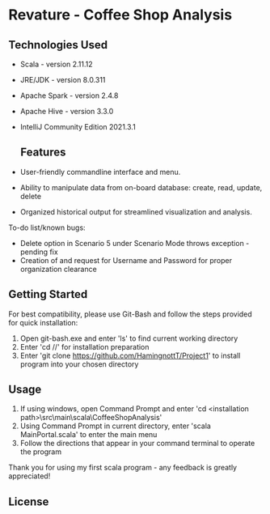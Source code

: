 # Revature - Coffee Shop Analysis

## <Project description>
  
## Technologies Used
  
* Scala -  version 2.11.12
* JRE/JDK - version 8.0.311
* Apache Spark - version 2.4.8
* Apache Hive - version 3.3.0
* IntelliJ Community Edition 2021.3.1
  
  ## Features

* User-friendly commandline interface and menu.
* Ability to manipulate data from on-board database: create, read, update, delete
* Organized historical output for streamlined visualization and analysis.

To-do list/known bugs:
* Delete option in Scenario 5 under Scenario Mode throws exception - pending fix
* Creation of and request for Username and Password for proper organization clearance

## Getting Started
  
  For best compatibility, please use Git-Bash and follow the steps provided for quick installation:</br>
1. Open git-bash.exe and enter 'ls' to find current working directory
2. Enter 'cd <drive letter>/<desired path>/' for installation preparation
3. Enter 'git clone https://github.com/HamingnottT/Project1' to install program into your chosen directory
  
## Usage

1. If using windows, open Command Prompt and enter 'cd <drive letter>\<installation path>\src\main\scala\CoffeeShopAnalysis'
2. Using Command Prompt in current directory, enter 'scala MainPortal.scala' to enter the main menu
3. Follow the directions that appear in your command terminal to operate the program
  
Thank you for using my first scala program - any feedback is greatly appreciated!
  
## License

